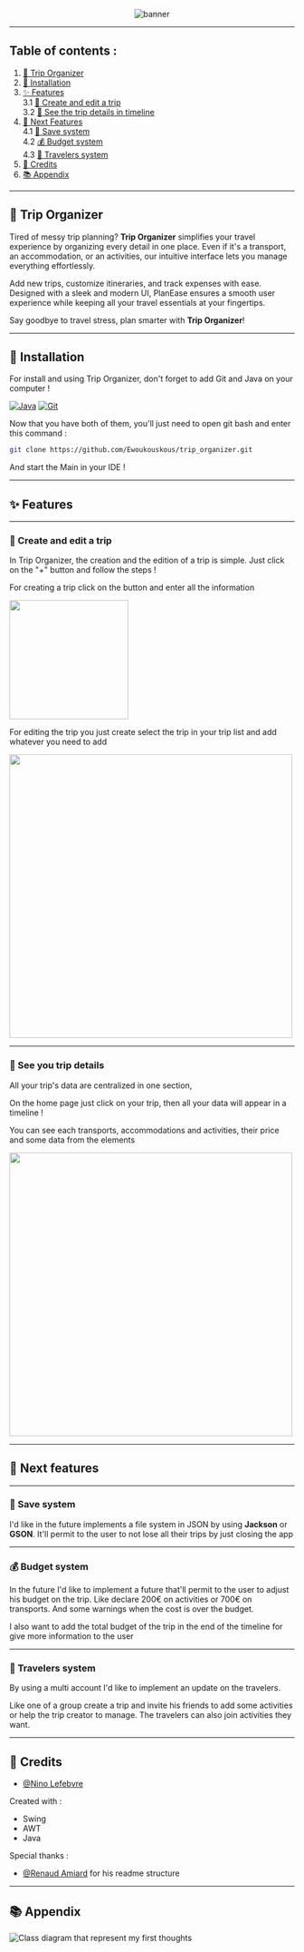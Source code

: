 <p align="center">
    <img src="assetsReadme/banner.png" alt="banner"/>
</p>

___

## Table of contents : 

1. [🚀 Trip Organizer](#trip-organizer)
2. [🔧 Installation](#installation)
3. [✨ Features](#features)<br>
   3.1 [📝 Create and edit a trip](#create-and-edit-a-trip) <br>
   3.2 [📅 See the trip details in timeline](#see-the-trip-details)
4. [🔮 Next Features](#next-features)<br>
   4.1 [💾 Save system](#save-system)<br>
   4.2 [💰 Budget system](#budget-system)<br>
   4.3 [👥 Travelers system](#travelers-system)
5. [🎉 Credits](#credits)
6. [📚 Appendix](#appendix)

___

## 🚀 Trip Organizer

Tired of messy trip planning? **Trip Organizer** simplifies your travel 
experience by organizing every detail in one place. Even if it's a transport, 
an accommodation, or an activities, our intuitive interface lets you manage 
everything effortlessly. 

Add new trips, customize itineraries, and track expenses with ease. 
Designed with a sleek and modern UI, PlanEase ensures a smooth user experience 
while keeping all your travel essentials at your fingertips. 

Say goodbye to travel stress, plan smarter with **Trip Organizer**!

___ 

## 🔧 Installation

For install and using Trip Organizer, don't forget to add Git and Java on your 
computer !

[![Java](https://img.shields.io/badge/Java-%23ED8B00.svg?logo=openjdk&logoColor=white)](https://docs.aws.amazon.com/corretto/latest/corretto-21-ug/downloads-list.html)
[![Git](https://img.shields.io/badge/Git-F05032?logo=git&logoColor=fff)](https://git-scm.com/downloads)

Now that you have both of them, you'll just need to open git bash and enter this
command :
```bash
git clone https://github.com/Ewoukouskous/trip_organizer.git
```
And start the Main in your IDE !

___

## ✨ Features

---

### 📝 Create and edit a trip

In Trip Organizer, the creation and the edition of a trip is simple. Just
click on the "+" button and follow the steps !

For creating a trip click on the button and enter all the information

<img src="assetsReadme/createTrip.png" height="210">

For editing the trip you just create select the trip in your trip list and add 
whatever you need to add

<img src="assetsReadme/editTrip.png" height="500">

--- 

### 📅 See you trip details

All your trip's data are centralized in one section, 

On the home page just click on your trip, then all your data will appear in a
timeline !

You can see each transports, accommodations and activities, their price and some 
data from the elements

<img src="assetsReadme/timeline.png" height="500">

___

## 🔮 Next features

---

### 💾 Save system

I'd like in the future implements a file system in JSON by using **Jackson** 
or **GSON**. It'll permit to the user to not lose all their trips by just closing
the app

---

### 💰 Budget system

In the future I'd like to implement a future that'll permit to the user
to adjust his budget on the trip.
Like declare 200€ on activities or 700€ on transports. And some warnings when the 
cost is over the budget.

I also want to add the total budget of the trip in the end of the timeline for 
give more information to the user

--- 

### 👥 Travelers system

By using a multi account I'd like to implement an update on the travelers.

Like one of a group create a trip and invite his friends to add some activities or help
the trip creator to manage. The travelers can also join activities they want.

___ 

## 🎉 Credits

- [@Nino Lefebvre]()

Created with : 
- Swing 
- AWT
- Java

Special thanks : 
- [@Renaud Amiard]() for his readme structure

___ 

## 📚 Appendix

![Class diagram](UML_TripOrganizer.drawio.png) that represent my first thoughts